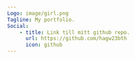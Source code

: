 ```yaml
---
Logo: image/girl.png
Tagline: My portfolio.
Social:
    - title: Link till mitt github repo.
      url: https://github.com/hagw23bth
      icon: github
---
```

